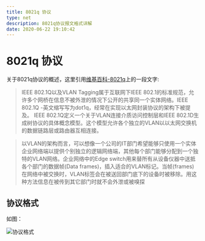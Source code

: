 ```yaml
---
title: 8021q 协议
type: net
description: 8021q协议报文格式详解
date: 2020-06-22 19:10:42
---
```


# 8021q 协议

关于8021q协议的概述，这里引用[维基百科-8021q](https://zh.wikipedia.org/wiki/IEEE_802.1Q)上的一段文字:

   
>IEEE 802.1Q以及VLAN Tagging属于互联网下IEEE 802.1的标准规范，允许多个网桥在信息不被外泄的情况下公开的共享同一个实体网络。IEEE 802.1Q -英文缩写写为dot1q，经常在实现以太网封装协议的架构下被提及。
IEEE 802.1Q定义一个关于VLAN连接介质访问控制层和IEEE 802.1D生成树协议的具体概念模型。这个模型允许各个独立的VLAN以以太网交换机的数据链路层或路由器互相连接。 

>以VLAN的架构而言，可以想像一个公司的IT部门希望能够只使用一个实体企业网络端以提供个别独立的逻辑网络端，其他每个部门能够分配到一个独特的VLAN网络。企业网络中的Edge switch用来替所有从设备仪器中送抵各个部门的数据帧(Data frames)，插入适合的VLAN标记。当帧(frames)在网络中被交换时，VLAN标签会在被送回部门底下的设备时被移除。用这种方法信息在被传到其它部门时就不会外泄或被嗅探

## 协议格式

如图：

![协议格式](/images/8021q.png)

